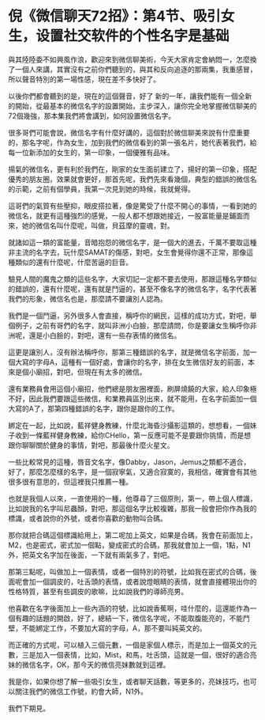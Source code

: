 # 倪《微信聊天72招》：第4节、吸引女生，设置社交软件的个性名字是基础

與其陸陸委不如興風作浪，歡迎來到微信聊美術，今天大家肯定會納悶一，怎麼換了一個人來講，其實沒有之前你們聽到的，與其和反向追逐的那兩集，我重感冒，所以聲音特別的第一場性感，現在差不多快好了。

以後你們都會聽到的是，現在的這個聲音，好了 新的一年，讓我們能有一個全新的開始，從最基本的微信名字的設置開始，主步深入，讓你完全地掌握微信聊美的72個幾強，那本集我們將會講到，如何設置微信名字。

很多哥們可能會說，微信名字有什麼好講的，這個對於微信聊美來說有什麼重要的，那名字呢，作為女生，加到我們的微信看到的第一張名片，她代表著我們，給每一位新添加的女生的，第一印象，一個優雅有品味。

揚氣的微信名，更有利於我們在，剛家的女生面前建立了，揚好的第一印象，搭配優秀的朋友圈，效果就會更好，那首先呢，我們先來看幾個，典型的錯誤的微信名的示範，之前有個學員，我第一次見到她的時候，我就覺得。

這哥們的氣質有些壓抑，眼皮搭拉著，像是驚受了什麼不開心的事情，一看到她的微信名，就更有這種強烈的感覺，一般人都不想跟她接近，一股富能量是鋪面而來，她的微信名叫什麼呢，叫做，貝茲摩的靈魂，對。

就諸如這一類的富能量，音暗抱怨的微信名字，是一個大的進去，千萬不要取這種非主流的名字去，玩什麼SAMAT的傷感，對吧，女生會覺得你還不正常，那像這種類似的還有什麼呢，什麼苦逼的巨音。

驗見人間的魔鬼之類的這些名字，大家切記一定都不要去使用，那跟這種名字類似的錯誤的，還有什麼呢，還有就是鬥逼的，甚至不像名字的微信名字，名字代表著我們的形象，微信名也是，那麼請不要讓別人認為。

我們是一個鬥逼，另外很多人會直接，稱呼你的網民，這樣的成功方式，對吧，舉個例子，之前有哥們的名字，就叫非洲小白臉，那麼請問，你是要讓女生稱呼你非洲呢，還是小白臉的，對吧，還有一些存表情的微信名。

這更是讓別人，沒有辦法稱呼你，那第三種錯誤的名字，就是微信名字前面，加一個大寫的字母A，這種有一個好處，會讓你的名字，排在女生微信好友的前面，本來是個小廟招，對吧，但現在有太多的微信。

還有業務員會用這個小廟招，他們總是朋友圈裡面，刷屏燒饒的大家，給人印象極不好，因此我們要跟這些微信，和業務員區別出來，就不能用，在名字前面加一個大寫的A了，那第四種錯誤的名字，跟你是跟你的工作。

綁定在一起，比如說，藍祥健身教練，什麼北海昏沙攝影這類的，想想看，一個妹子收到一條藍祥健身教練，給你CHello，第一反應可能不是要跟你挑情，而是想跟你聊聊關於健身的事情，對吧，那最後什麼火星文。

一些比較常見的這種，唇音文名字，像Dabby，Jason，Jemus之類都不適合，好了，那麼怎麼樣的名字，是一個寂寧氣，又適合寂寞的，我相信，確實會有其他很多很有意思的，但這裡我只推薦一種。

也就是我個人以來，一直使用的一種，他尊尋了三個原則，第一，帶上個人標識，比如說我的名字叫尼蟲顏，對吧，那這個名字比較複雜，那我一般會把你作為我的標識，或者說你的外號，或者你喜歡的動物叫合碼。

那你就把合碼這個標識給用上，第二呢加上英文，如果是合碼，我會在前面加上，M2，也是密式，密式加一個點，變成密式的合碼，那我就會加上一個，1點，N1外，把英文名字加在後面，一下就有兩氣多了，對吧。

那第三點呢，叫做加上一個表情，或者一個特別的符號，比如我在密式的合碼，後面呢會加一個調皮的，吐舌頭的表情，或者說燈眼睛的表情，就會直接體現出你的性格特質，甚至有些調皮的歌嘛，比如說我們的導師亮男。

他喜歡在名字後面加上一些內涵的符號，比如說香蕉啊，哇什麼的，這還能作為一個有趣的話題的開啟，好了，總結一下，微信名字呢，不能取腹能亮的，不能鬥壁，不能綁定工作，不要加大寫的字母，A，那不要叫純英文的。

而正確的方式呢，可以植入三個元數，一個是家個人標示，而是加上一個英文的元數，三是加入一個表情，比如，Mist，和馬，吐舌頭，這就是一個，很好的適合亮妹的微信名字，OK，那今天的微信亮妹數就到這裡。

我是你，如果你想了解一些吸引女生，或者聊天話數，等更多的，亮妹技巧，也可以關注我們的微信工作號，約會大師，N1外。

我們下期見。